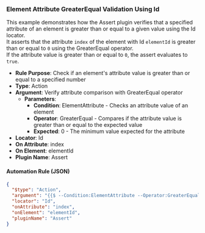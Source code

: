 ### Element Attribute GreaterEqual Validation Using Id

This example demonstrates how the Assert plugin verifies that a specified attribute of an element is greater than or equal to a given value using the Id locator.  
It asserts that the attribute `index` of the element with Id `elementId` is greater than or equal to `0` using the GreaterEqual operator.  
If the attribute value is greater than or equal to `0`, the assert evaluates to `true`.

- **Rule Purpose**: Check if an element's attribute value is greater than or equal to a specified number  
- **Type**: Action  
- **Argument**: Verify attribute comparison with GreaterEqual operator  
  - **Parameters**:  
    - **Condition**: ElementAttribute - Checks an attribute value of an element  
    - **Operator**: GreaterEqual - Compares if the attribute value is greater than or equal to the expected value  
    - **Expected**: 0 - The minimum value expected for the attribute  
- **Locator**: Id  
- **On Attribute**: index  
- **On Element**: elementId  
- **Plugin Name**: Assert  

#### Automation Rule (JSON)

```json
{
  "$type": "Action",
  "argument": "{{$ --Condition:ElementAttribute --Operator:GreaterEqual --Expected:0}}",
  "locator": "Id",
  "onAttribute": "index",
  "onElement": "elementId",
  "pluginName": "Assert"
}
```
